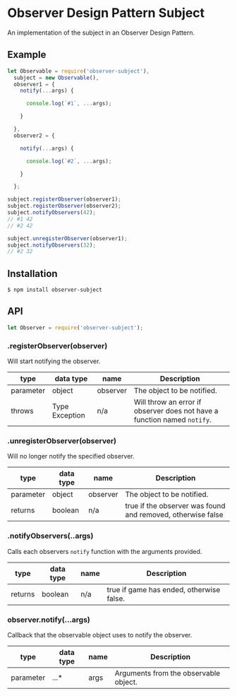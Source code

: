 # Observer Design Pattern Subject

An implementation of the subject in an Observer Design Pattern.

## Example

```javascript
let Observable = require('observer-subject'),
  subject = new Observable(),
  observer1 = {
    notify(...args) {

      console.log(`#1`, ...args);

    }

  },
  observer2 = {

    notify(...args) {

      console.log(`#2`, ...args);

    }

  };

subject.registerObserver(observer1);
subject.registerObserver(observer2);
subject.notifyObservers(42);
// #1 42
// #2 42

subject.unregisterObserver(observer1);
subject.notifyObservers(32);
// #2 32
```
## Installation
```
$ npm install observer-subject
```
## API
```javascript
let Observer = require('observer-subject');
```

### .registerObserver(observer)

Will start notifying the observer.

| type | data type | name | Description |
| --- | --- | --- | --- |
| parameter | object | observer | The object to be notified. |
| throws | Type Exception | n/a | Will throw an error if observer does not have a function named `notify`. |

### .unregisterObserver(observer)

Will no longer notify the specified observer.

| type | data type | name | Description |
| --- | --- | --- | --- |
| parameter | object | observer | The object to be notified. |
| returns | boolean | n/a | true if the observer was found and removed, otherwise false |

### .notifyObservers(..args)

Calls each observers `notify` function with the arguments provided.

| type | data type | name | Description |
| --- | --- | --- | --- |
| returns | boolean | n/a | true if game has ended, otherwise false. |

### observer.notify(...args)

Callback that the observable object uses to notify the observer.

| type | data type | name | Description |
| --- | --- | --- | --- |
| parameter | ...* | args | Arguments from the observable object. |

